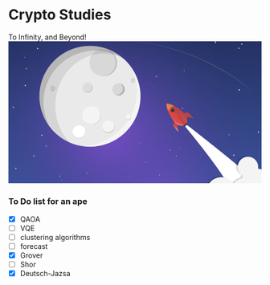 # Crypto Studies
To Infinity, and Beyond!
![To Infinity, and Beyond!](./image/moon.png)

### To Do list for an ape
- [x] QAOA
- [ ] VQE
- [ ] clustering algorithms
- [ ] forecast
- [x] Grover
- [ ] Shor
- [x] Deutsch-Jazsa